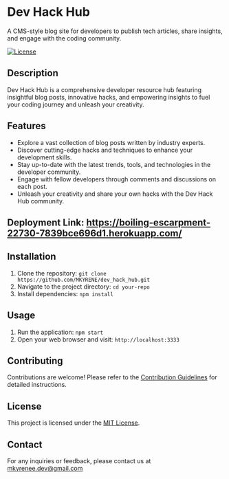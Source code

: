 # Dev Hack Hub
A CMS-style blog site for developers to publish tech articles, share insights, and engage with the coding community.


[![License](https://img.shields.io/badge/License-MIT-blue.svg)](https://opensource.org/licenses/MIT)

## Description

Dev Hack Hub is a comprehensive developer resource hub featuring insightful blog posts, innovative hacks, and empowering insights to fuel your coding journey and unleash your creativity.

## Features

- Explore a vast collection of blog posts written by industry experts.
- Discover cutting-edge hacks and techniques to enhance your development skills.
- Stay up-to-date with the latest trends, tools, and technologies in the developer community.
- Engage with fellow developers through comments and discussions on each post.
- Unleash your creativity and share your own hacks with the Dev Hack Hub community.

## Deployment Link: https://boiling-escarpment-22730-7839bce696d1.herokuapp.com/

## Installation

1. Clone the repository: `git clone https://github.com/MKYRENE/dev_hack_hub.git`
2. Navigate to the project directory: `cd your-repo`
3. Install dependencies: `npm install`

## Usage

1. Run the application: `npm start`
2. Open your web browser and visit: `http://localhost:3333`

## Contributing

Contributions are welcome! Please refer to the [Contribution Guidelines](CONTRIBUTING.md) for detailed instructions.

## License

This project is licensed under the [MIT License](LICENSE).

## Contact

For any inquiries or feedback, please contact us at mkyrenee.dev@gmail.com 
